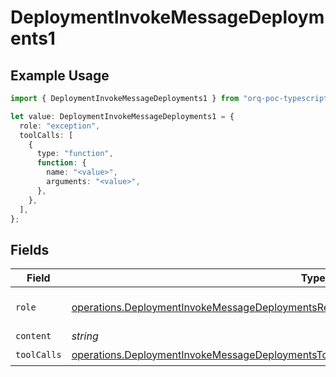 # DeploymentInvokeMessageDeployments1

## Example Usage

```typescript
import { DeploymentInvokeMessageDeployments1 } from "orq-poc-typescript2/models/operations";

let value: DeploymentInvokeMessageDeployments1 = {
  role: "exception",
  toolCalls: [
    {
      type: "function",
      function: {
        name: "<value>",
        arguments: "<value>",
      },
    },
  ],
};
```

## Fields

| Field                                                                                                                                                                                              | Type                                                                                                                                                                                               | Required                                                                                                                                                                                           | Description                                                                                                                                                                                        |
| -------------------------------------------------------------------------------------------------------------------------------------------------------------------------------------------------- | -------------------------------------------------------------------------------------------------------------------------------------------------------------------------------------------------- | -------------------------------------------------------------------------------------------------------------------------------------------------------------------------------------------------- | -------------------------------------------------------------------------------------------------------------------------------------------------------------------------------------------------- |
| `role`                                                                                                                                                                                             | [operations.DeploymentInvokeMessageDeploymentsResponse200TextEventStreamResponseBodyRole](../../models/operations/deploymentinvokemessagedeploymentsresponse200texteventstreamresponsebodyrole.md) | :heavy_check_mark:                                                                                                                                                                                 | The role of the prompt message                                                                                                                                                                     |
| `content`                                                                                                                                                                                          | *string*                                                                                                                                                                                           | :heavy_minus_sign:                                                                                                                                                                                 | N/A                                                                                                                                                                                                |
| `toolCalls`                                                                                                                                                                                        | [operations.DeploymentInvokeMessageDeploymentsToolCalls](../../models/operations/deploymentinvokemessagedeploymentstoolcalls.md)[]                                                                 | :heavy_check_mark:                                                                                                                                                                                 | N/A                                                                                                                                                                                                |